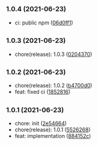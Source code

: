 ## <small>1.0.4 (2021-06-23)</small>

* ci: public npm ([06d0ff1](https://github.com/simonecorsi/fine/commit/06d0ff1))



## <small>1.0.3 (2021-06-23)</small>

* chore(release): 1.0.3 ([0204370](https://github.com/simonecorsi/fine/commit/0204370))



## <small>1.0.2 (2021-06-23)</small>

* chore(release): 1.0.2 ([b4700d0](https://github.com/simonecorsi/fine/commit/b4700d0))
* feat: fixed ci ([1852816](https://github.com/simonecorsi/fine/commit/1852816))



## <small>1.0.1 (2021-06-23)</small>

* chore: init ([2e54664](https://github.com/simonecorsi/fine/commit/2e54664))
* chore(release): 1.0.1 ([5526268](https://github.com/simonecorsi/fine/commit/5526268))
* feat: implementation ([884152c](https://github.com/simonecorsi/fine/commit/884152c))




